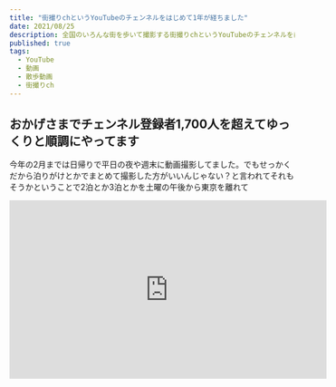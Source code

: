 ```yaml
---
title: "街撮りchというYouTubeのチェンネルをはじめて1年が経ちました"
date: 2021/08/25
description: 全国のいろんな街を歩いて撮影する街撮りchというYouTubeのチェンネルをはじめて1年が経ちました
published: true
tags:
  - YouTube
  - 動画
  - 散歩動画
  - 街撮りch
---
```


## おかげさまでチェンネル登録者1,700人を超えてゆっくりと順調にやってます

今年の2月までは日帰りで平日の夜や週末に動画撮影してました。でもせっかくだから泊りがけとかでまとめて撮影した方がいいんじゃない？と言われてそれもそうかということで2泊とか3泊とかを土曜の午後から東京を離れて

<div class="youtube">
<iframe width="560" height="315" src="https://www.youtube.com/embed/Gab2xoELr1g" title="YouTube video player" frameborder="0" allow="accelerometer; autoplay; clipboard-write; encrypted-media; gyroscope; picture-in-picture" allowfullscreen></iframe>
</div>

<!-- more -->

